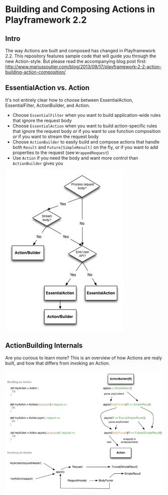 # Building and Composing Actions in Playframework 2.2

## Intro

The way Actions are built and composed has changed in Playframework 2.2. This repository features
sample code that will guide you through the new Action-style. But please read the accompanying
blog post first: http://www.mariussoutier.com/blog/2013/09/17/playframework-2-2-action-building-action-composition/

## EssentialAction vs. Action

It's not entirely clear how to choose between EssentialAction, EssentialFilter, ActionBuilder, and
Action.

* Choose `EssentialFilter` when you want to build application-wide rules that ignore the request body
* Choose `EssentialAction` when you want to build action-specific rules that ignore the request body
  *or* if you want to use function composition *or* if you want to stream the request body
* Choose `ActionBuilder` to easily build and compose actions that handle both `Result` and
  `Future[SimpleResult]` on the fly,
  *or* if you want to add properties to the request (see `WrappedRequest`)
* Use `Action` if you need the body and want more control than `ActionBuilder` gives you

![EssentialAction vs Action](tutorial/WhichActionToChoose.png)

## ActionBuilding Internals

Are you curious to learn more? This is an overview of how Actions are realy built, and how that
differs from invoking an Action.

![Action Building](tutorial/ActionBuilding.png)
